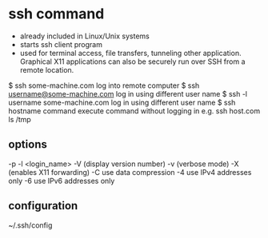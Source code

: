# ssh command 
- already included in Linux/Unix systems
- starts ssh client program
- used for terminal access, file transfers, tunneling other application. Graphical X11 applications can also be securely run over SSH from a remote location.

$ ssh some-machine.com
log into remote computer
$ ssh username@some-machine.com
log in using different user name
$ ssh -l username some-machine.com
log in using different user name
$ ssh hostname command
execute command without logging in
e.g. ssh host.com ls /tmp

## options 
-p <port>
-l <login_name>
-V  (display version number)
-v  (verbose mode)
-X (enables X11 forwarding)
-C use data compression
-4 use IPv4 addresses only
-6 use IPv6 addresses only



## configuration 
~/.ssh/config

